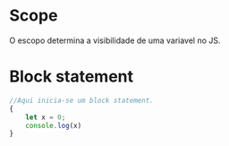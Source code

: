 # Scope

O escopo determina a visibilidade de uma variavel no JS.

# Block statement
``` js
//Aqui inicia-se um block statement.
{
    let x = 0;
    console.log(x)
}

```